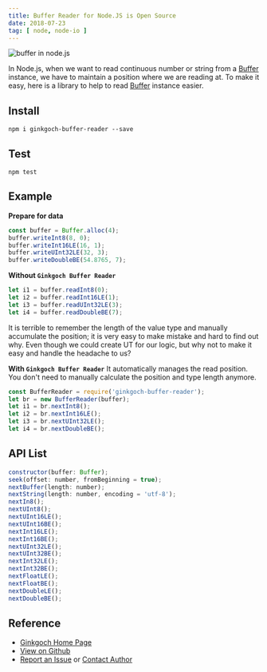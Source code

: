 ```yaml
---
title: Buffer Reader for Node.JS is Open Source
date: 2018-07-23
tag: [ node, node-io ]
---
```


![buffer in node.js](/post-imgs/20180723/buffer-in-node.jpeg)

In Node.js, when we want to read continuous number or string from a [Buffer](https://cn.nodejs.org/api/buffer.html) instance, we have to maintain a position where we are reading at. To make it easy, here is a library to help to read [Buffer](https://cn.nodejs.org/api/buffer.html) instance easier.
<!-- more --> 

## Install
```terminal
npm i ginkgoch-buffer-reader --save
```

## Test
```terminal
npm test
```

## Example

**Prepare for data**
```js
const buffer = Buffer.alloc(4);
buffer.writeInt8(8, 0);
buffer.writeInt16LE(16, 1);
buffer.writeUInt32LE(32, 3);
buffer.writeDoubleBE(54.8765, 7);
```

**Without `Ginkgoch Buffer Reader`**
```js
let i1 = buffer.readInt8(0);
let i2 = buffer.readInt16LE(1);
let i3 = buffer.readUInt32LE(3);
let i4 = buffer.readDoubleBE(7);
```

It is terrible to remember the length of the value type and manually accumulate the position; it is very easy to make mistake and hard to find out why. Even though we could create UT for our logic, but why not to make it easy and handle the headache to us?

**With `Ginkgoch Buffer Reader`**
It automatically manages the read position. You don't need to manually calculate the position and type length anymore.
```js
const BufferReader = require('ginkgoch-buffer-reader');
let br = new BufferReader(buffer);
let i1 = br.nextInt8();
let i2 = br.nextInt16LE();
let i3 = br.nextUInt32LE();
let i4 = br.nextDoubleBE();
```

## API List
```js
constructor(buffer: Buffer);
seek(offset: number, fromBeginning = true);
nextBuffer(length: number);
nextString(length: number, encoding = 'utf-8');
nextIn8();
nextUInt8();
nextUInt16LE();
nextUInt16BE();
nextInt16LE();
nextInt16BE();
nextUInt32LE();
nextUInt32BE();
nextInt32LE();
nextInt32BE();
nextFloatLE();
nextFloatBE();
nextDoubleLE();
nextDoubleBE();
```

## Reference
* [Ginkgoch Home Page](https://ginkgoch.com)
* [View on Github](https://github.com/ginkgoch/node-buffer-reader)
* [Report an Issue](https://github.com/ginkgoch/node-buffer-reader/issues) or [Contact Author](mailto:ginkgoch@outlook.com)